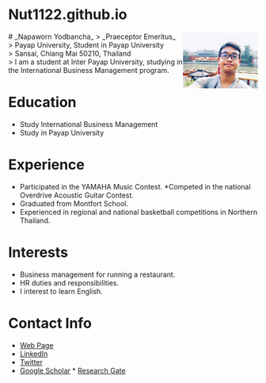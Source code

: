 # Nut1122.github.io
<img src="exif_temp_image.jpeg" alt="Nut Photo" align="right" width="30%"/>
# _Napaworn Yodbancha_
> _Praeceptor Emeritus_<br />
> Payap University, Student in Payap University<br /> > Sansai, Chiang Mai 50210, Thailand<br />
> I am a student at Inter Payap University, studying in the International Business Management program.

# Education
* Study International Business Management
* Study in Payap University
  
# Experience
* Participated in the YAMAHA Music Contest.
*Competed in the national Overdrive Acoustic Guitar Contest.
* Graduated from Montfort School.
* Experienced in regional and national basketball competitions in Northern Thailand.
  
# Interests
* Business management for running a restaurant.
* HR duties and responsibilities.
* I interest to learn English.
  
# Contact Info
* [Web Page](https://rbatzing.github.io)
* [LinkedIn](https://www.linkedin.com/in/robert-batzinger)
* [Twitter](https://twitter.com/rbatz)
* [Google Scholar](https://scholar.google.com/citations?user=LYSacdYAAAAJ&hl=en) * [Research Gate](https://www.researchgate.net/profile/Robert-Batzinger)

